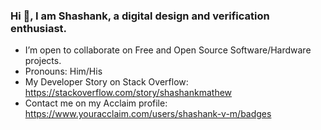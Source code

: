 ### Hi 👋, I am Shashank, a digital design and verification enthusiast.

<!--
**ShashankVM/ShashankVM** is a ✨ _special_ ✨ repository because its `README.md` (this file) appears on your GitHub profile.

Here are some ideas to get you started:

- 🔭 I’m currently working on

-->
- I’m open to collaborate on Free and Open Source Software/Hardware projects.
- Pronouns: Him/His 
- My Developer Story on Stack Overflow: https://stackoverflow.com/story/shashankmathew
- Contact me on my Acclaim profile: https://www.youracclaim.com/users/shashank-v-m/badges


